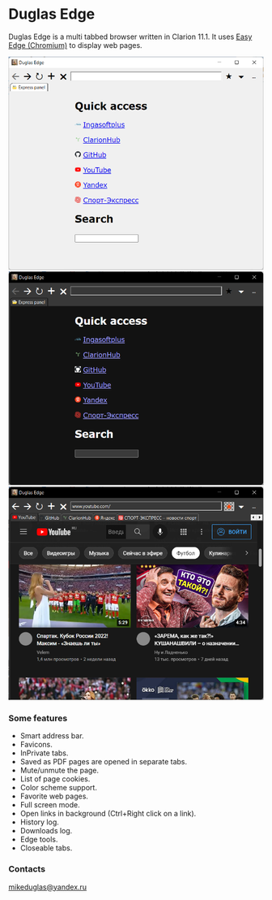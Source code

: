 # Duglas Edge
Duglas Edge is a multi tabbed browser written in Clarion 11.1. It uses [Easy Edge (Chromium)](http://www.ingasoftplus.com/ProductDetail.php?ProductID=304) to display web pages.  

![Express panel](https://github.com/mikeduglas/DuglasEdge/blob/master/screenshots/DuglasEdge_1.png?raw=true)     
![Express panel, dark scheme](https://github.com/mikeduglas/DuglasEdge/blob/master/screenshots/DuglasEdge_2.png?raw=true)     
![Many tabs opened](https://github.com/mikeduglas/DuglasEdge/blob/master/screenshots/DuglasEdge_3.png?raw=true)     

### Some features
- Smart address bar.
- Favicons.
- InPrivate tabs.
- Saved as PDF pages are opened in separate tabs.
- Mute/unmute the page.
- List of page cookies.
- Color scheme support.
- Favorite web pages.
- Full screen mode.
- Open links in background (Ctrl+Right click on a link).
- History log.
- Downloads log.
- Edge tools.
- Closeable tabs.

### Contacts
mikeduglas@yandex.ru
